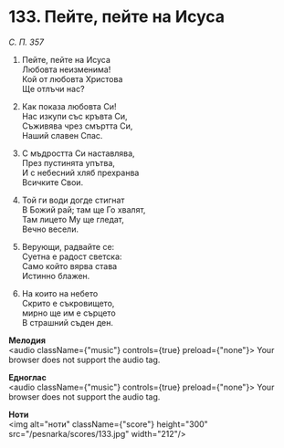 # 133. Пейте, пейте на Исуса

_С. П. 357_

1. Пейте, пейте на Исуса  
Любовта неизменима!  
Кой от любовта Христова  
Ще отлъчи нас?

2. Как показа любовта Си!  
Нас изкупи със кръвта Си,  
Съживява чрез смъртта Си,  
Наший славен Спас.  

3. С мъдростта Си наставлява,  
През пустинята упътва,  
И с небесний хляб прехранва  
Всичките Свои.  

4. Той ги води догде стигнат  
В Божий рай; там ще Го хвалят,  
Там лицето Му ще гледат,  
Вечно весели.  

5. Верующи, радвайте се:  
Суетна е радост светска:  
Само който вярва става  
Истинно блажен.  

6. На които на небето  
Скрито е съкровището,  
мирно ще им е сърцето  
В страшний съден ден.

**Мелодия**  
<audio className={"music"} controls={true} preload={"none"}>
    <source src="/pesnarka/mp3/133.mp3" type="audio/mpeg"/>
    Your browser does not support the audio tag.
</audio>

**Едноглас**  
<audio className={"music"} controls={true} preload={"none"}>
    <source src="/pesnarka/transp/133.mp3" type="audio/mpeg"/>
    Your browser does not support the audio tag.
</audio>

**Ноти**  
<img alt="ноти" className={"score"} height="300" src="/pesnarka/scores/133.jpg" width="212"/>
